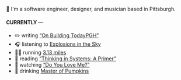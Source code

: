 👋 I'm a software engineer, designer, and musician based in Pittsburgh.

#### CURRENTLY —

* ✏️ writing [“On Building TodayPGH”](https://amoscato.com/journal/on-building-todaypgh/)
* 🎧 listening to [Explosions in the Sky](https://www.last.fm/music/Explosions+in+the+Sky/_/Be+Comfortable,+Creature)
* 🏃‍♂️ running [3.13 miles](https://www.strava.com/activities/4641457583)
* 📘 reading [“Thinking in Systems: A Primer”](https://www.goodreads.com/book/show/18891716-thinking-in-systems)
* 🍿 watching [“Do You Love Me?”](https://youtu.be/fn3KWM1kuAw)
* 🍺 drinking [Master of Pumpkins](https://untappd.com/user/namoscato/checkin/954066263)
